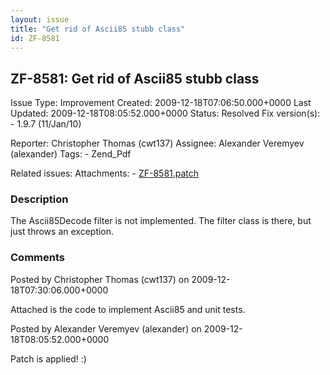 ```yaml
---
layout: issue
title: "Get rid of Ascii85 stubb class"
id: ZF-8581
---
```


ZF-8581: Get rid of Ascii85 stubb class
---------------------------------------

 Issue Type: Improvement Created: 2009-12-18T07:06:50.000+0000 Last Updated: 2009-12-18T08:05:52.000+0000 Status: Resolved Fix version(s): - 1.9.7 (11/Jan/10)
 
 Reporter:  Christopher Thomas (cwt137)  Assignee:  Alexander Veremyev (alexander)  Tags: - Zend\_Pdf
 
 Related issues: 
 Attachments: - [ZF-8581.patch](/issues/secure/attachment/12514/ZF-8581.patch)
 
### Description

The Ascii85Decode filter is not implemented. The filter class is there, but just throws an exception.

 

 

### Comments

Posted by Christopher Thomas (cwt137) on 2009-12-18T07:30:06.000+0000

Attached is the code to implement Ascii85 and unit tests.

 

 

Posted by Alexander Veremyev (alexander) on 2009-12-18T08:05:52.000+0000

Patch is applied! :)

 

 
